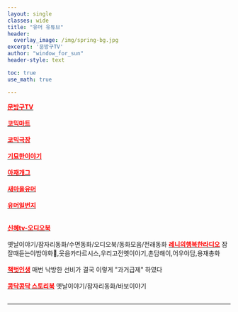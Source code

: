 ```yaml
--- 
layout: single
classes: wide
title: "유머 유튜브"
header:
  overlay_image: /img/spring-bg.jpg
excerpt: '문방구TV'
author: "window_for_sun"
header-style: text

toc: true
use_math: true

---  
```


[<span style="color:red">**문방구TV**</span>](https://www.youtube.com/c/%EB%AC%B8%EB%B0%A9%EA%B5%ACTV)<br><br>
[<span style="color:red">**코믹마트**</span>](https://www.youtube.com/channel/UCJpGg1tfKID4YqvZCAig_Fw)<br><br>
[<span style="color:red">**코믹극장**</span>](https://www.youtube.com/channel/UCYVYJ7AAiZpb8f8MVN3D7QA/videos)<br><br>
[<span style="color:red">**기묘한이야기**</span>](https://www.youtube.com/channel/UCehO7ypk6O_A0zDWe0lZ__Q)<br><br>
[<span style="color:red">**아재개그**</span>](https://www.youtube.com/channel/UCW0DcqnNHlVFKHZwHrEgRiw)<br><br>
[<span style="color:red">**새마을유머**</span>](https://www.youtube.com/c/%EC%83%88%EB%A7%88%EC%9D%84%EC%9C%A0%EB%A8%B8/videos)<br><br>
[<span style="color:red">**유머일번지**</span>](https://www.youtube.com/channel/UC0AAyspx3wCUd0e9UpjEHjQ)<br><br>

[<span style="color:red">**신혜tv-오디오북**</span>](https://www.youtube.com/channel/UCIdsfgntxiFtceDMn5wuTdA/featured)<br><br> 옛날이야기/잠자리동화/수면동화/오디오북/동화모음/전래동화
[<span style="color:red">**레니의행복한라디오**</span>](https://www.youtube.com/channel/UCgcg7B2sn0ko7JuZzZDiMEw) 잠잘때듣는야밤야화🤣,웃음카타르시스,우리고전옛이야기,촌담해이,어우야담,용재총화 <br><br>
[<span style="color:red">**책벗인생**</span>](https://www.youtube.com/channel/UCzL_SdGdToS9Sl997UND0fQ/videos) 매번 낙방한 선비가 결국 이렇게 "과거급제" 하였다<br><br>
[<span style="color:red">**콩닥콩닥 스토리북**</span>](https://www.youtube.com/channel/UCVXnb3PozBmStQ9MBaHVyfw/videos) 옛날이야기/잠자리동화/바보이야기<br><br>

---
